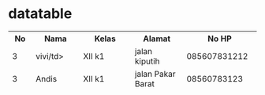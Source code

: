 # datatable
<!DOCTYPE html>
<html lang="en">
<head>
    <meta charset="UTF-8">
    <meta http-equiv="X-UA-Compatible" content="IE=edge">
    <meta name="viewport" content="width=device-width, initial-scale=1.0">
    <title>latihan 1</title>
    <link rel="stylesheet" href="DataTables/datatables.min.css">
</head>
<body>
    <table id="contoh" class="display">
        <thead>
            <tr>
                <th width="5%">No</th>
                <th width="12%">Nama</th>
                <th width="15%">Kelas</th>
                <th width="15%">Alamat</th>
                <th width="5%">No HP</th>
            </tr>
            <tr>
                <td>3</td>
                <td>vivi/td>
                <td>XII k1</td>
                <td>jalan kiputih</td>
                <td>085607831212</td>
             </tr>  
            <tr>
                <td>3</td>
                <td>Andis</td>
                <td>XII k1</td>
                <td>jalan Pakar Barat</td>
                <td>08560783123</td>
            </tr>
        </thead>
    </table>
<script src="DataTables/jQuery-3.6.0/jquery-3.6.0.min.js"></script>
<script src="DataTables/datatables.min.js"></script>
<script>
    $(function(){
        //  var data = [
        // ["1", "Andis ", "XII RPL 1","jalan Pakar Barat", "08560783123"]
        // ["1", "Robbani", "XII RPL 1","jalan Pakar Barat", "08560783123"]
        // ];
        var data = [];

        for (let i = 0; i <5;j++){
            data.push([i]);
                data[i].push[j];
        }
        $("#contoh").DataTable({
            responsive : true
        });
    });
</script>
</body>
</html>
